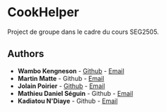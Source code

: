 # CookHelper

Project de groupe dans le cadre du cours SEG2505.

## Authors

* **Wambo Kengneson** - [Github](https://github.com/WamboK) - [Email](mailto:wkeng103@uottawa.ca)
* **Martin Matte** - Github - [Email](mailto:martin.matte31@gmail.com)
* **Jolain Poirier** - [Github](https://github.com/Jolain) - [Email](mailto:jpoir024@uottawa.ca)
* **Mathieu Daniel Séguin** - Github - [Email](mailto:msegu022@uottawa.ca)
* **Kadiatou N'Diaye** - Github - [Email](mailto:kndia101@uottawa.ca)
